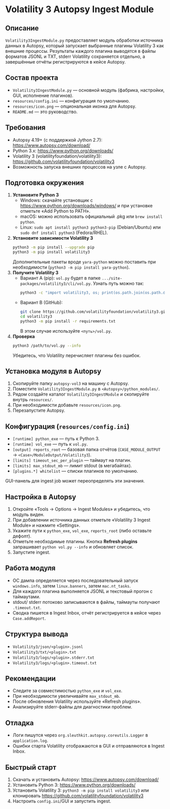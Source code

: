 ﻿# Volatility 3 Autopsy Ingest Module

## Описание
`Volatility3IngestModule.py` предоставляет модуль обработки источника данных в Autopsy, который запускает выбранные плагины Volatility 3 как внешние процессы. Результаты каждого плагина выводятся в файлы форматов JSONL и TXT, stderr Volatility сохраняется отдельно, а завершённые отчёты регистрируются в кейсе Autopsy.

## Состав проекта
- `Volatility3IngestModule.py` — основной модуль (фабрика, настройки, GUI, исполнение плагинов).
- `resources/config.ini` — конфигурация по умолчанию.
- `resources/icon.png` — опциональная иконка для Autopsy.
- `README.md` — это руководство.

## Требования
- Autopsy 4.19+ (с поддержкой Jython 2.7): https://www.autopsy.com/download/
- Python 3.x: https://www.python.org/downloads/
- Volatility 3 (volatilityfoundation/volatility3): https://github.com/volatilityfoundation/volatility3
- Возможность запуска внешних процессов на узле с Autopsy.

## Подготовка окружения
1. **Установите Python 3**
   - Windows: скачайте установщик с https://www.python.org/downloads/windows/ и при установке отметьте «Add Python to PATH».
   - macOS: можно использовать официальный .pkg или `brew install python`.
   - Linux: `sudo apt install python3 python3-pip` (Debian/Ubuntu) или `sudo dnf install python3` (Fedora/RHEL).
2. **Установите зависимости Volatility 3**
   ```bash
   python3 -m pip install --upgrade pip
   python3 -m pip install volatility3
   ```
   Дополнительные пакеты вроде `yara-python` можно поставить при необходимости (`python3 -m pip install yara-python`).
3. **Получите Volatility 3**
   - Вариант A (pip): `vol.py` будет в папке `.../site-packages/volatility3/cli/vol.py`.
     Узнать путь можно так:
     ```bash
     python3 -c "import volatility3, os; print(os.path.join(os.path.dirname(volatility3.__file__), 'cli', 'vol.py'))"
     ```
   - Вариант B (GitHub):
     ```bash
     git clone https://github.com/volatilityfoundation/volatility3.git
     cd volatility3
     python3 -m pip install -r requirements.txt
     ```
     В этом случае используйте `<путь>/vol.py`.
4. **Проверка**
   ```bash
   python3 /path/to/vol.py --info
   ```
   Убедитесь, что Volatility перечисляет плагины без ошибок.

## Установка модуля в Autopsy
1. Скопируйте папку `autopsy-vol3` на машину с Autopsy.
2. Поместите `Volatility3IngestModule.py` в `<Autopsy>/python_modules/`.
3. Рядом создайте каталог `Volatility3IngestModule` и скопируйте внутрь `resources/`.
4. При необходимости добавьте `resources/icon.png`.
5. Перезапустите Autopsy.

## Конфигурация (`resources/config.ini`)
- `[runtime] python_exe` — путь к Python 3.
- `[runtime] vol_exe` — путь к `vol.py`.
- `[output] reports_root` — базовая папка отчётов (`CASE_MODULE_OUTPUT` → `<Case>/ModuleOutput/Volatility3`).
- `[limits] timeout_sec_per_plugin` — таймаут на плагин.
- `[limits] max_stdout_mb` — лимит stdout (в мегабайтах).
- `[plugins.*] whitelist` — списки плагинов по умолчанию.

GUI-панель для ingest job может переопределять эти значения.

## Настройка в Autopsy
1. Откройте «Tools → Options → Ingest Modules» и убедитесь, что модуль виден.
2. При добавлении источника данных отметьте «Volatility 3 Ingest Module» и нажмите «Settings».
3. Укажите пути к `python_exe`, `vol_exe`, `reports_root` (либо оставьте дефолт).
4. Отметьте необходимые плагины. Кнопка **Refresh plugins** запрашивает `python vol.py --info` и обновляет список.
5. Запустите ingest.

## Работа модуля
- ОС дампа определяется через последовательный запуск `windows.info`, затем `linux.banners`, затем `mac.nt_tasks`.
- Для каждого плагина выполняется JSONL и текстовый прогон с таймаутами.
- stdout/ stderr потоково записываются в файлы, таймауты получают `.timeout.txt`.
- Сводка пишется в Ingest Inbox, отчёт регистрируется в кейсе через `Case.addReport`.

## Структура вывода
- `Volatility3/json/<plugin>.jsonl`
- `Volatility3/txt/<plugin>.txt`
- `Volatility3/logs/<plugin>.stderr.txt`
- `Volatility3/logs/<plugin>.timeout.txt`

## Рекомендации
- Следите за совместимостью `python_exe` и `vol_exe`.
- При необходимости увеличивайте `max_stdout_mb`.
- После обновления Volatility используйте «Refresh plugins».
- Анализируйте stderr-файлы для диагностики проблем.


## Отладка
- Логи пишутся через `org.sleuthkit.autopsy.coreutils.Logger` в `application.log`.
- Ошибки старта Volatility отображаются в GUI и отправляются в Ingest Inbox.

## Быстрый старт
1. Скачать и установить Autopsy: https://www.autopsy.com/download/
2. Установить Python 3: https://www.python.org/downloads/
3. Установить Volatility 3: `python3 -m pip install volatility3` или клонировать https://github.com/volatilityfoundation/volatility3
4. Настроить `config.ini`/GUI и запустить ingest.


